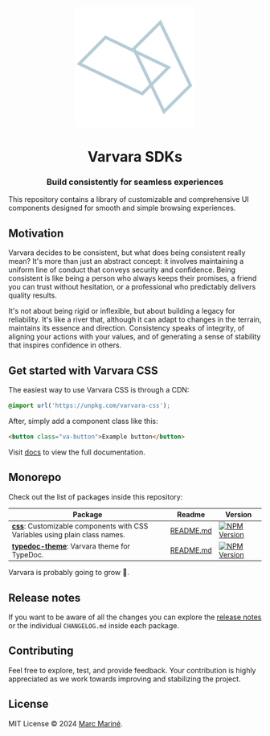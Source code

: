 <p align="center">
  <picture >
    <source media="(prefers-color-scheme: dark)" srcset="./docs/public/va-dark.svg">
    <source media="(prefers-color-scheme: light)" srcset="./docs/public/va-light.svg">
    <img alt="Shows a black logo in light color mode and a white one in dark color mode." src="./docs/public/va-dark.svg" width="240px" >
  </picture>
</p>

<h1 align="center">Varvara SDKs</h1>

<h3 align="center">Build consistently for seamless experiences</h3>

This repository contains a library of customizable and comprehensive UI components designed for smooth and simple browsing experiences.

## Motivation

Varvara decides to be consistent, but what does being consistent really mean? It's more than just an abstract concept: it involves maintaining a uniform line of conduct that conveys security and confidence. Being consistent is like being a person who always keeps their promises, a friend you can trust without hesitation, or a professional who predictably delivers quality results.

It's not about being rigid or inflexible, but about building a legacy for reliability. It's like a river that, although it can adapt to changes in the terrain, maintains its essence and direction. Consistency speaks of integrity, of aligning your actions with your values, and of generating a sense of stability that inspires confidence in others.

## Get started with Varvara CSS

The easiest way to use Varvara CSS is through a CDN:

```css
@import url('https://unpkg.com/varvara-css');
```

After, simply add a component class like this:

```html
<button class="va-button">Example button</button>
```

Visit [docs](https://varvara.js.org) to view the full documentation.

## Monorepo

Check out the list of packages inside this repository:

| Package                                                                                      | Readme                                                                                           | Version                                                                                                                              |
| -------------------------------------------------------------------------------------------- | ------------------------------------------------------------------------------------------------ | ------------------------------------------------------------------------------------------------------------------------------------ |
| [**css**](packages/css): Customizable components with CSS Variables using plain class names. | [README.md](https://github.com/marcmarine/varvara-js/blob/main/packages/css/README.md)           | [![NPM Version](https://img.shields.io/npm/v/varvara-css?color=fuchsia)](https://www.npmjs.com/package/varvara-css)                  |
| [**typedoc-theme**](packages/typedoc-theme): Varvara theme for TypeDoc.                      | [README.md](https://github.com/marcmarine/varvara-js/blob/main/packages/typedoc-theme/README.md) | [![NPM Version](https://img.shields.io/npm/v/varvara-typedoc-theme?color=cyan)](https://www.npmjs.com/package/varvara-typedoc-theme) |

Varvara is probably going to grow 🚀.

## Release notes

If you want to be aware of all the changes you can explore the [release notes](https://github.com/marcmarine/varvara/releases) or the individual `CHANGELOG.md` inside each package.

## Contributing

Feel free to explore, test, and provide feedback. Your contribution is highly appreciated as we work towards improving and stabilizing the project.

## License

MIT License © 2024 [Marc Mariné](https://github.com/marcmarine).
